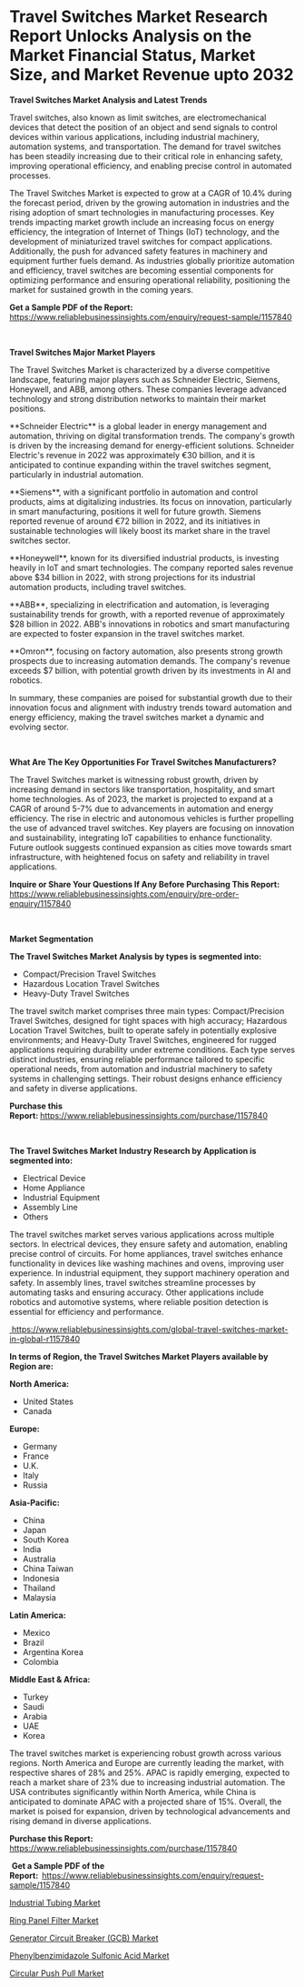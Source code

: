 <p><h1>Travel Switches Market Research Report Unlocks Analysis on the Market Financial Status, Market Size, and Market Revenue upto 2032</h1></p><p><strong>Travel Switches Market Analysis and Latest Trends</strong></p>
<p><p>Travel switches, also known as limit switches, are electromechanical devices that detect the position of an object and send signals to control devices within various applications, including industrial machinery, automation systems, and transportation. The demand for travel switches has been steadily increasing due to their critical role in enhancing safety, improving operational efficiency, and enabling precise control in automated processes.</p><p>The Travel Switches Market is expected to grow at a CAGR of 10.4% during the forecast period, driven by the growing automation in industries and the rising adoption of smart technologies in manufacturing processes. Key trends impacting market growth include an increasing focus on energy efficiency, the integration of Internet of Things (IoT) technology, and the development of miniaturized travel switches for compact applications. Additionally, the push for advanced safety features in machinery and equipment further fuels demand. As industries globally prioritize automation and efficiency, travel switches are becoming essential components for optimizing performance and ensuring operational reliability, positioning the market for sustained growth in the coming years.</p></p>
<p><strong>Get a Sample PDF of the Report:&nbsp;</strong> <a href="https://www.reliablebusinessinsights.com/enquiry/request-sample/1157840?utm_campaign=1873&utm_medium=2&utm_source=Github&utm_content=ia&utm_term=12022025&utm_id=travel-switches">https://www.reliablebusinessinsights.com/enquiry/request-sample/1157840</a></p>
<p>&nbsp;</p>
<p><strong>Travel Switches Major Market Players</strong></p>
<p><p>The Travel Switches Market is characterized by a diverse competitive landscape, featuring major players such as Schneider Electric, Siemens, Honeywell, and ABB, among others. These companies leverage advanced technology and strong distribution networks to maintain their market positions.</p><p>**Schneider Electric** is a global leader in energy management and automation, thriving on digital transformation trends. The company's growth is driven by the increasing demand for energy-efficient solutions. Schneider Electric's revenue in 2022 was approximately €30 billion, and it is anticipated to continue expanding within the travel switches segment, particularly in industrial automation.</p><p>**Siemens**, with a significant portfolio in automation and control products, aims at digitalizing industries. Its focus on innovation, particularly in smart manufacturing, positions it well for future growth. Siemens reported revenue of around €72 billion in 2022, and its initiatives in sustainable technologies will likely boost its market share in the travel switches sector.</p><p>**Honeywell**, known for its diversified industrial products, is investing heavily in IoT and smart technologies. The company reported sales revenue above $34 billion in 2022, with strong projections for its industrial automation products, including travel switches.</p><p>**ABB**, specializing in electrification and automation, is leveraging sustainability trends for growth, with a reported revenue of approximately $28 billion in 2022. ABB's innovations in robotics and smart manufacturing are expected to foster expansion in the travel switches market.</p><p>**Omron**, focusing on factory automation, also presents strong growth prospects due to increasing automation demands. The company's revenue exceeds $7 billion, with potential growth driven by its investments in AI and robotics.</p><p>In summary, these companies are poised for substantial growth due to their innovation focus and alignment with industry trends toward automation and energy efficiency, making the travel switches market a dynamic and evolving sector.</p></p>
<p>&nbsp;</p>
<p><strong>What Are The Key Opportunities For Travel Switches Manufacturers?</strong></p>
<p><p>The Travel Switches market is witnessing robust growth, driven by increasing demand in sectors like transportation, hospitality, and smart home technologies. As of 2023, the market is projected to expand at a CAGR of around 5-7% due to advancements in automation and energy efficiency. The rise in electric and autonomous vehicles is further propelling the use of advanced travel switches. Key players are focusing on innovation and sustainability, integrating IoT capabilities to enhance functionality. Future outlook suggests continued expansion as cities move towards smart infrastructure, with heightened focus on safety and reliability in travel applications.</p></p>
<p><strong>Inquire or Share Your Questions If Any Before Purchasing This Report:</strong> <a href="https://www.reliablebusinessinsights.com/enquiry/pre-order-enquiry/1157840?utm_campaign=1873&utm_medium=2&utm_source=Github&utm_content=ia&utm_term=12022025&utm_id=travel-switches">https://www.reliablebusinessinsights.com/enquiry/pre-order-enquiry/1157840</a></p>
<p>&nbsp;</p>
<p><strong>Market Segmentation</strong></p>
<p><strong>The Travel Switches Market Analysis by types is segmented into:</strong></p>
<p><ul><li>Compact/Precision Travel Switches</li><li>Hazardous Location Travel Switches</li><li>Heavy-Duty Travel Switches</li></ul></p>
<p><p>The travel switch market comprises three main types: Compact/Precision Travel Switches, designed for tight spaces with high accuracy; Hazardous Location Travel Switches, built to operate safely in potentially explosive environments; and Heavy-Duty Travel Switches, engineered for rugged applications requiring durability under extreme conditions. Each type serves distinct industries, ensuring reliable performance tailored to specific operational needs, from automation and industrial machinery to safety systems in challenging settings. Their robust designs enhance efficiency and safety in diverse applications.</p></p>
<p><strong>Purchase this Report:&nbsp;</strong><a href="https://www.reliablebusinessinsights.com/purchase/1157840?utm_campaign=1873&utm_medium=2&utm_source=Github&utm_content=ia&utm_term=12022025&utm_id=travel-switches">https://www.reliablebusinessinsights.com/purchase/1157840</a></p>
<p>&nbsp;</p>
<p><strong>The Travel Switches Market Industry Research by Application is segmented into:</strong></p>
<p><ul><li>Electrical Device</li><li>Home Appliance</li><li>Industrial Equipment</li><li>Assembly Line</li><li>Others</li></ul></p>
<p><p>The travel switches market serves various applications across multiple sectors. In electrical devices, they ensure safety and automation, enabling precise control of circuits. For home appliances, travel switches enhance functionality in devices like washing machines and ovens, improving user experience. In industrial equipment, they support machinery operation and safety. In assembly lines, travel switches streamline processes by automating tasks and ensuring accuracy. Other applications include robotics and automotive systems, where reliable position detection is essential for efficiency and performance.</p></p>
<p><a href="https://www.reliablebusinessinsights.com/global-travel-switches-market-in-global-r1157840?utm_campaign=1873&utm_medium=2&utm_source=Github&utm_content=ia&utm_term=12022025&utm_id=travel-switches">&nbsp;https://www.reliablebusinessinsights.com/global-travel-switches-market-in-global-r1157840</a></p>
<p><strong>In terms of Region, the Travel Switches Market Players available by Region are:</strong></p>
<p>
    <p> <strong> North America: </strong>
        <ul>
            <li>United States</li>
            <li>Canada</li>
        </ul>
        </p> 
    <p> <strong> Europe: </strong>
        <ul>
            <li>Germany</li>
            <li>France</li>
            <li>U.K.</li>
            <li>Italy</li>
            <li>Russia</li>
        </ul>
        </p> 
    <p> <strong> Asia-Pacific: </strong>
        <ul>
            <li>China</li>
            <li>Japan</li>
            <li>South Korea</li>
            <li>India</li>
            <li>Australia</li>
            <li>China Taiwan</li>
            <li>Indonesia</li>
            <li>Thailand</li>
            <li>Malaysia</li>
        </ul>
        </p> 
    <p> <strong> Latin America: </strong>
        <ul>
            <li>Mexico</li>
            <li>Brazil</li>
            <li>Argentina Korea</li>
            <li>Colombia</li>
        </ul>
        </p> 
    <p> <strong> Middle East & Africa: </strong>
        <ul>
            <li>Turkey</li>
            <li>Saudi</li>
            <li>Arabia</li>
            <li>UAE</li>
            <li>Korea</li>
        </ul>
    </p>
    </p>
<p><p>The travel switches market is experiencing robust growth across various regions. North America and Europe are currently leading the market, with respective shares of 28% and 25%. APAC is rapidly emerging, expected to reach a market share of 23% due to increasing industrial automation. The USA contributes significantly within North America, while China is anticipated to dominate APAC with a projected share of 15%. Overall, the market is poised for expansion, driven by technological advancements and rising demand in diverse applications.</p></p>
<p><strong>Purchase this Report: </strong><a href="https://www.reliablebusinessinsights.com/purchase/1157840?utm_campaign=1873&utm_medium=2&utm_source=Github&utm_content=ia&utm_term=12022025&utm_id=travel-switches">https://www.reliablebusinessinsights.com/purchase/1157840</a></p>
<p>&nbsp;<strong>Get a Sample PDF of the Report:&nbsp;&nbsp;</strong><a href="https://www.reliablebusinessinsights.com/enquiry/request-sample/1157840?utm_campaign=1873&utm_medium=2&utm_source=Github&utm_content=ia&utm_term=12022025&utm_id=travel-switches">https://www.reliablebusinessinsights.com/enquiry/request-sample/1157840</a></p>
<p><strong></strong></p>
<p><p><a href="https://www.linkedin.com/pulse/key-drivers-industrial-tubing-markets-projected-78-cagr-mgtwf?utm_campaign=1873&utm_medium=2&utm_source=Github&utm_content=ia&utm_term=12022025&utm_id=travel-switches">Industrial Tubing Market</a></p><p><a href="https://www.linkedin.com/pulse/ring-panel-filter-market-size-trends-opportunities-challenges-period-bliuc?utm_campaign=1873&utm_medium=2&utm_source=Github&utm_content=ia&utm_term=12022025&utm_id=travel-switches">Ring Panel Filter Market</a></p><p><a href="https://github.com/anuellaruska/Market-Research-Report-List-1/blob/main/generator-circuit-breaker-gcb-market.md?utm_campaign=1873&utm_medium=2&utm_source=Github&utm_content=ia&utm_term=12022025&utm_id=travel-switches">Generator Circuit Breaker (GCB) Market</a></p><p><a href="https://www.linkedin.com/pulse/industry-analysis-competitive-strategies-phenylbenzimidazole-sulfonic-zjiuc?utm_campaign=1873&utm_medium=2&utm_source=Github&utm_content=ia&utm_term=12022025&utm_id=travel-switches">Phenylbenzimidazole Sulfonic Acid Market</a></p><p><a href="https://github.com/tselahiara/Market-Research-Report-List-1/blob/main/circular-push-pull-market.md?utm_campaign=1873&utm_medium=2&utm_source=Github&utm_content=ia&utm_term=12022025&utm_id=travel-switches">Circular Push Pull Market</a></p></p>